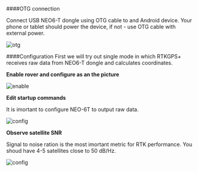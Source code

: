 ####OTG connection

Connect USB NEO6-T dongle using OTG cable to and Android device. Your phone or tablet should power the device, if not - use OTG cable with external power.

![otg](RTKLIB/img/RTKGPS+OTG.jpeg)

####Configuration
First we will try out single mode in which RTKGPS+ receives raw data from NEO6-T dongle and calculates coordinates. 

**Enable rover and configure as an the picture**

![enable](RTKLIB/img/RTKGPS+EN.png)

**Edit startup commands**

It is imortant to configure NEO-6T to output raw data.

![config](RTKLIB/img/RTKGPS+CMD.png)

**Observe satellite SNR**

Signal to noise ration is the most imortant metric for RTK performance. You shoud have 4-5 satellites close to 50 dB/Hz.

![config](RTKLIB/img/RTKGPS+SV.png)

